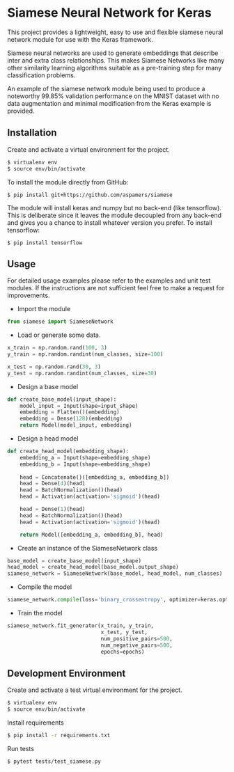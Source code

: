 # Siamese Neural Network for Keras

This project provides a lightweight, easy to use and flexible siamese neural network module for use with the Keras 
framework. 

Siamese neural networks are used to generate embeddings that describe inter and extra class relationships. 
This makes Siamese Networks like many other similarity learning algorithms suitable as a pre-training step for many 
classification problems.

An example of the siamese network module being used to produce a noteworthy 99.85% validation performance on the MNIST 
dataset with no data augmentation and minimal modification from the Keras example is provided.

## Installation

Create and activate a virtual environment for the project.
```sh
$ virtualenv env
$ source env/bin/activate
```

To install the module directly from GitHub:
```
$ pip install git+https://github.com/aspamers/siamese
```

The module will install keras and numpy but no back-end (like tensorflow). This is deliberate since it leaves the module 
decoupled from any back-end and gives you a chance to install whatever version you prefer. To install tensorflow:
```
$ pip install tensorflow
```

## Usage
For detailed usage examples please refer to the examples and unit test modules. If the instructions are not sufficient 
feel free to make a request for improvements.

- Import the module
```python
from siamese import SiameseNetwork
```

- Load or generate some data.
```python
x_train = np.random.rand(100, 3)
y_train = np.random.randint(num_classes, size=100)

x_test = np.random.rand(30, 3)
y_test = np.random.randint(num_classes, size=30)
```

- Design a base model
```python
def create_base_model(input_shape):
    model_input = Input(shape=input_shape)
    embedding = Flatten()(embedding)
    embedding = Dense(128)(embedding)
    return Model(model_input, embedding)
```

- Design a head model
```python
def create_head_model(embedding_shape):
    embedding_a = Input(shape=embedding_shape)
    embedding_b = Input(shape=embedding_shape)
    
    head = Concatenate()([embedding_a, embedding_b])
    head = Dense(4)(head)
    head = BatchNormalization()(head)
    head = Activation(activation='sigmoid')(head)

    head = Dense(1)(head)
    head = BatchNormalization()(head)
    head = Activation(activation='sigmoid')(head)

    return Model([embedding_a, embedding_b], head)
```
- Create an instance of the SiameseNetwork class
```python
base_model = create_base_model(input_shape)
head_model = create_head_model(base_model.output_shape)
siamese_network = SiameseNetwork(base_model, head_model, num_classes)
```

- Compile the model
```python
siamese_network.compile(loss='binary_crossentropy', optimizer=keras.optimizers.adam())
```

- Train the model
```python
siamese_network.fit_generator(x_train, y_train,
                              x_test, y_test,
                              num_positive_pairs=500,
                              num_negative_pairs=500,
                              epochs=epochs)
```

## Development Environment
Create and activate a test virtual environment for the project.
```sh
$ virtualenv env
$ source env/bin/activate
```

Install requirements
```sh
$ pip install -r requirements.txt
```

Run tests
```sh
$ pytest tests/test_siamese.py
```
